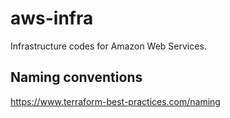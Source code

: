 # aws-infra
Infrastructure codes for Amazon Web Services.

## Naming conventions

https://www.terraform-best-practices.com/naming

